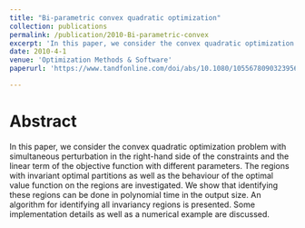 ```yaml
---
title: "Bi-parametric convex quadratic optimization"
collection: publications
permalink: /publication/2010-Bi-parametric-convex
excerpt: 'In this paper, we consider the convex quadratic optimization problem with simultaneous perturbation in the right-hand side of the constraints and the linear term of the objective function with different parameters. '
date: 2010-4-1
venue: 'Optimization Methods & Software'
paperurl: 'https://www.tandfonline.com/doi/abs/10.1080/10556780903239568'

---
```

Abstract
======
  In this paper, we consider the convex quadratic optimization problem with simultaneous perturbation in the right-hand side of the constraints and the linear term of the objective function with different parameters. The regions with invariant optimal partitions as well as the behaviour of the optimal value function on the regions are investigated. We show that identifying these regions can be done in polynomial time in the output size. An algorithm for identifying all invariancy regions is presented. Some implementation details as well as a numerical example are discussed.

